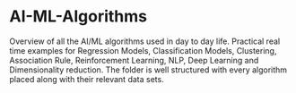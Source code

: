 # AI-ML-Algorithms
Overview of all the AI/ML algorithms used in day to day life. 
Practical real time examples for Regression Models, Classification Models, Clustering, Association Rule, Reinforcement Learning, NLP, Deep Learning and Dimensionality reduction. 
The folder is well structured with every algorithm placed along with their relevant data sets.
